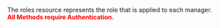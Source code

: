 The roles resource represents the role that is applied to each manager.<br>
<span style="color:red">**All Methods require Authentication.**</span> 